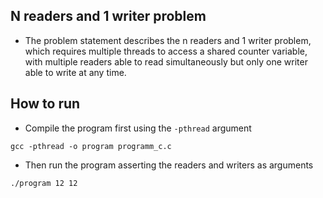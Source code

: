 ## N readers and 1 writer problem
- The problem statement describes the n readers and 1 writer problem, which requires multiple threads to access a shared counter variable, with multiple readers able to read simultaneously but only one writer able to write at any time.

## How to run 
- Compile the program first using the ```-pthread``` argument <br>

```gcc -pthread -o program programm_c.c``` <br>

- Then run the program asserting the readers and writers as arguments <br>

```./program 12 12```

